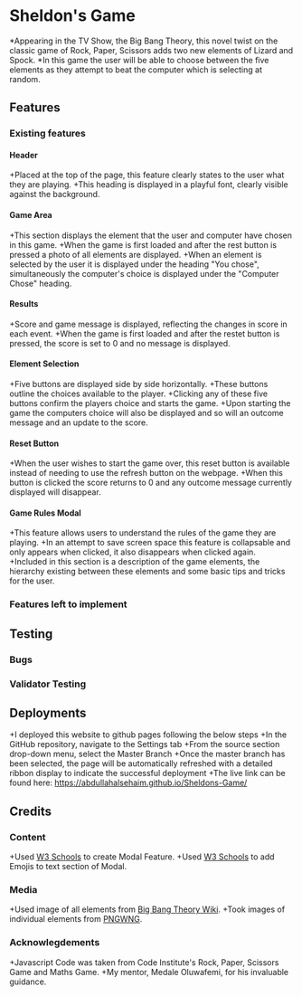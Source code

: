 # Sheldon's Game

*Appearing in the TV Show, the Big Bang Theory, this novel twist on the classic game of Rock, Paper, Scissors adds two new elements of Lizard and Spock.
*In this game the user will be able to choose between the five elements as they attempt to beat the computer which is selecting at random.

## Features

### Existing features

#### Header
+Placed at the top of the page, this feature clearly states to the user what they are playing.
+This heading is displayed in a playful font, clearly visible against the background.

#### Game Area
+This section displays the element that the user and computer have chosen in this game.
+When the game is first loaded and after the rest button is pressed a photo of all elements are displayed.
+When an element is selected by the user it is displayed under the heading "You chose", simultaneously the computer's choice is displayed 
under the "Computer Chose" heading.

#### Results
+Score and game message is displayed, reflecting the changes in score in each event.
+When the game is first loaded and after the restet button is pressed, the score is set to 0 and no message is displayed.


#### Element Selection
+Five buttons are displayed side by side horizontally.
+These buttons outline the choices available to the player.
+Clicking any of these five buttons confirm the players choice and starts the game.
+Upon starting the game the computers choice will also be displayed and so will an outcome message and an update to the score.

#### Reset Button
+When the user wishes to start the game over, this reset button is available instead of needing to use the refresh button on the webpage.
+When this button is clicked the score returns to 0 and any outcome message currently displayed will disappear.

#### Game Rules Modal
+This feature allows users to understand the rules of the game they are playing.
+In an attempt to save screen space this feature is collapsable and only appears when clicked, it also disappears when clicked again.
+Included in this section is a description of the game elements, the hierarchy existing between these elements and some basic tips and tricks for the user.

### Features left to implement

## Testing

### Bugs

### Validator Testing

## Deployments
+I deployed this website to github pages following the below steps
    +In the GitHub repository, navigate to the Settings tab
    +From the source section drop-down menu, select the Master Branch
    +Once the master branch has been selected, the page will be automatically refreshed with a detailed ribbon display to indicate the successful deployment
+The live link can be found here: https://abdullahalsehaim.github.io/Sheldons-Game/

## Credits

### Content
+Used [W3 Schools](https://www.w3schools.com/howto/howto_css_modals.asp) to create Modal Feature.
+Used [W3 Schools](https://www.w3schools.com/html/html_emojis.asp) to add Emojis to text section of Modal.

### Media
+Used image of all elements from [Big Bang Theory Wiki](https://bigbangtheory.fandom.com/wiki/Rock,_Paper,_Scissors,_Lizard,_Spock).
+Took images of individual elements from [PNGWNG](https://www.pngwing.com/en/free-png-ycasl).

### Acknowlegdements
+Javascript Code was taken from Code Institute's Rock, Paper, Scissors Game and Maths Game.
+My mentor, Medale Oluwafemi, for his invaluable guidance.